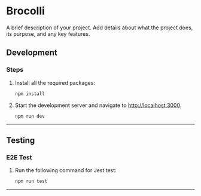 # Brocolli

A brief description of your project. Add details about what the project does, its purpose, and any key features.

## Development

### Steps

1. Install all the required packages:

   ```bash
   npm install
   ```

2. Start the development server and navigate to [http://localhost:3000](http://localhost:3000).

   ```bash
   npm run dev
   ```

---

## Testing

### E2E Test

1. Run the following command for Jest test:

   ```bash
   npm run test
   ```

---

